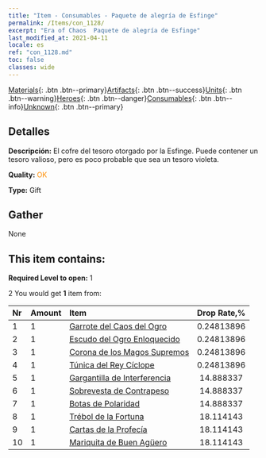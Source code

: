 ```yaml
---
title: "Item - Consumables - Paquete de alegría de Esfinge"
permalink: /Items/con_1128/
excerpt: "Era of Chaos  Paquete de alegría de Esfinge"
last_modified_at: 2021-04-11
locale: es
ref: "con_1128.md"
toc: false
classes: wide
---
```

 [Materials](/es/Items/){: .btn .btn--primary}[Artifacts](/es/Items/Artifacts/){: .btn .btn--success}[Units](/es/Items/Units/){: .btn .btn--warning}[Heroes](/es/Items/Heroes/){: .btn .btn--danger}[Consumables](/es/Items/Consumables/){: .btn .btn--info}[Unknown](/es/Items/Unknown/){: .btn .btn--primary}

## Detalles
 **Descripción:** El cofre del tesoro otorgado por la Esfinge. Puede contener un tesoro valioso, pero es poco probable que sea un tesoro violeta.

 **Quality:** <span style="color: #FF8C00">OK</span>

 **Type:** Gift

## Gather

  None

## This item contains:

 **Required Level to open:** 1

 2 You would get **1** item  from:

  | Nr | Amount |     Item    | Drop Rate,% |
  |:---|:-------|:------------|:---------:|
  | 1 | 1 | [Garrote del Caos del Ogro](/es/Items/art_125/) | 0.24813896 | 
  | 2 | 1 | [Escudo del Ogro Enloquecido](/es/Items/art_126/) | 0.24813896 | 
  | 3 | 1 | [Corona de los Magos Supremos](/es/Items/art_127/) | 0.24813896 | 
  | 4 | 1 | [Túnica del Rey Cíclope](/es/Items/art_128/) | 0.24813896 | 
  | 5 | 1 | [Gargantilla de Interferencia](/es/Items/art_118/) | 14.888337 | 
  | 6 | 1 | [Sobrevesta de Contrapeso](/es/Items/art_119/) | 14.888337 | 
  | 7 | 1 | [Botas de Polaridad](/es/Items/art_120/) | 14.888337 | 
  | 8 | 1 | [Trébol de la Fortuna](/es/Items/art_109/) | 18.114143 | 
  | 9 | 1 | [Cartas de la Profecía](/es/Items/art_110/) | 18.114143 | 
  | 10 | 1 | [Mariquita de Buen Agüero](/es/Items/art_111/) | 18.114143 | 

